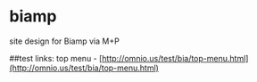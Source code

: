 # biamp
site design for Biamp via M+P

##test links:
top menu - [http://omnio.us/test/bia/top-menu.html](http://omnio.us/test/bia/top-menu.html)